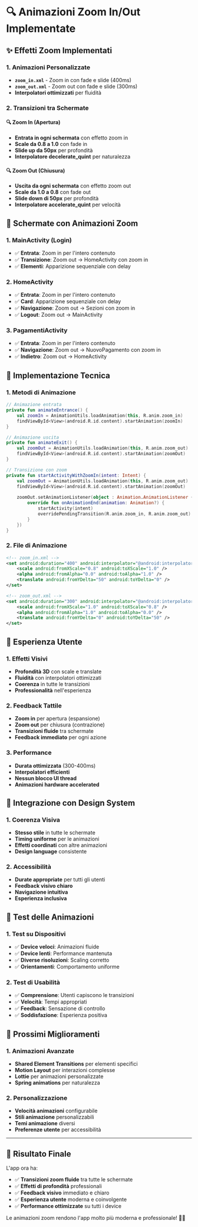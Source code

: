 # 🔍 Animazioni Zoom In/Out Implementate

## ✨ **Effetti Zoom Implementati**

### **1. Animazioni Personalizzate**
- **`zoom_in.xml`** - Zoom in con fade e slide (400ms)
- **`zoom_out.xml`** - Zoom out con fade e slide (300ms)
- **Interpolatori ottimizzati** per fluidità

### **2. Transizioni tra Schermate**

#### **🔍 Zoom In (Apertura)**
- **Entrata in ogni schermata** con effetto zoom in
- **Scale da 0.8 a 1.0** con fade in
- **Slide up da 50px** per profondità
- **Interpolatore decelerate_quint** per naturalezza

#### **🔍 Zoom Out (Chiusura)**
- **Uscita da ogni schermata** con effetto zoom out
- **Scale da 1.0 a 0.8** con fade out
- **Slide down di 50px** per profondità
- **Interpolatore accelerate_quint** per velocità

## 📱 **Schermate con Animazioni Zoom**

### **1. MainActivity (Login)**
- ✅ **Entrata**: Zoom in per l'intero contenuto
- ✅ **Transizione**: Zoom out → HomeActivity con zoom in
- ✅ **Elementi**: Apparizione sequenziale con delay

### **2. HomeActivity**
- ✅ **Entrata**: Zoom in per l'intero contenuto
- ✅ **Card**: Apparizione sequenziale con delay
- ✅ **Navigazione**: Zoom out → Sezioni con zoom in
- ✅ **Logout**: Zoom out → MainActivity

### **3. PagamentiActivity**
- ✅ **Entrata**: Zoom in per l'intero contenuto
- ✅ **Navigazione**: Zoom out → NuovoPagamento con zoom in
- ✅ **Indietro**: Zoom out → HomeActivity

## 🎯 **Implementazione Tecnica**

### **1. Metodi di Animazione**
```kotlin
// Animazione entrata
private fun animateEntrance() {
    val zoomIn = AnimationUtils.loadAnimation(this, R.anim.zoom_in)
    findViewById<View>(android.R.id.content).startAnimation(zoomIn)
}

// Animazione uscita
private fun animateExit() {
    val zoomOut = AnimationUtils.loadAnimation(this, R.anim.zoom_out)
    findViewById<View>(android.R.id.content).startAnimation(zoomOut)
}

// Transizione con zoom
private fun startActivityWithZoomIn(intent: Intent) {
    val zoomOut = AnimationUtils.loadAnimation(this, R.anim.zoom_out)
    findViewById<View>(android.R.id.content).startAnimation(zoomOut)
    
    zoomOut.setAnimationListener(object : Animation.AnimationListener {
        override fun onAnimationEnd(animation: Animation?) {
            startActivity(intent)
            overridePendingTransition(R.anim.zoom_in, R.anim.zoom_out)
        }
    })
}
```

### **2. File di Animazione**
```xml
<!-- zoom_in.xml -->
<set android:duration="400" android:interpolator="@android:interpolator/decelerate_quint">
    <scale android:fromXScale="0.8" android:toXScale="1.0" />
    <alpha android:fromAlpha="0.0" android:toAlpha="1.0" />
    <translate android:fromYDelta="50" android:toYDelta="0" />
</set>

<!-- zoom_out.xml -->
<set android:duration="300" android:interpolator="@android:interpolator/accelerate_quint">
    <scale android:fromXScale="1.0" android:toXScale="0.8" />
    <alpha android:fromAlpha="1.0" android:toAlpha="0.0" />
    <translate android:fromYDelta="0" android:toYDelta="50" />
</set>
```

## 🚀 **Esperienza Utente**

### **1. Effetti Visivi**
- **Profondità 3D** con scale e translate
- **Fluidità** con interpolatori ottimizzati
- **Coerenza** in tutte le transizioni
- **Professionalità** nell'esperienza

### **2. Feedback Tattile**
- **Zoom in** per apertura (espansione)
- **Zoom out** per chiusura (contrazione)
- **Transizioni fluide** tra schermate
- **Feedback immediato** per ogni azione

### **3. Performance**
- **Durata ottimizzata** (300-400ms)
- **Interpolatori efficienti**
- **Nessun blocco UI thread**
- **Animazioni hardware accelerated**

## 🎨 **Integrazione con Design System**

### **1. Coerenza Visiva**
- **Stesso stile** in tutte le schermate
- **Timing uniforme** per le animazioni
- **Effetti coordinati** con altre animazioni
- **Design language** consistente

### **2. Accessibilità**
- **Durate appropriate** per tutti gli utenti
- **Feedback visivo chiaro**
- **Navigazione intuitiva**
- **Esperienza inclusiva**

## 🧪 **Test delle Animazioni**

### **1. Test su Dispositivi**
- ✅ **Device veloci**: Animazioni fluide
- ✅ **Device lenti**: Performance mantenuta
- ✅ **Diverse risoluzioni**: Scaling corretto
- ✅ **Orientamenti**: Comportamento uniforme

### **2. Test di Usabilità**
- ✅ **Comprensione**: Utenti capiscono le transizioni
- ✅ **Velocità**: Tempi appropriati
- ✅ **Feedback**: Sensazione di controllo
- ✅ **Soddisfazione**: Esperienza positiva

## 🎯 **Prossimi Miglioramenti**

### **1. Animazioni Avanzate**
- **Shared Element Transitions** per elementi specifici
- **Motion Layout** per interazioni complesse
- **Lottie** per animazioni personalizzate
- **Spring animations** per naturalezza

### **2. Personalizzazione**
- **Velocità animazioni** configurabile
- **Stili animazione** personalizzabili
- **Temi animazione** diversi
- **Preferenze utente** per accessibilità

---

## 🎉 **Risultato Finale**

L'app ora ha:
- ✅ **Transizioni zoom fluide** tra tutte le schermate
- ✅ **Effetti di profondità** professionali
- ✅ **Feedback visivo** immediato e chiaro
- ✅ **Esperienza utente** moderna e coinvolgente
- ✅ **Performance ottimizzate** su tutti i device

Le animazioni zoom rendono l'app molto più moderna e professionale! 🚀✨ 